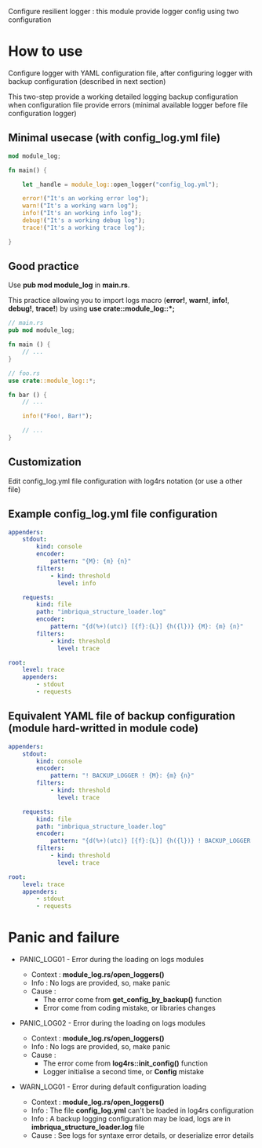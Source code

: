 Configure resilient logger : this module provide logger config using two configuration

# How to use

Configure logger with YAML configuration file, after configuring logger with backup configuration (described in next section)

This two-step provide a working detailed logging backup configuration when configuration file provide errors (minimal available logger before file configuration logger)

## Minimal usecase (with __config_log.yml__ file)

```rust
mod module_log;

fn main() {

    let _handle = module_log::open_logger("config_log.yml");

    error!("It's an working error log");
    warn!("It's a working warn log");
    info!("It's an working info log");
    debug!("It's a working debug log");
    trace!("It's a working trace log");

}
```

## Good practice

Use __pub mod module_log__ in __main.rs__.

This practice allowing you to import logs macro (__error!__, __warn!__, __info!__, __debug!__, __trace!__) by using __use crate::module_log::*;__


```rust
// main.rs
pub mod module_log;

fn main () {
    // ...
}
```

```rust
// foo.rs
use crate::module_log::*;

fn bar () {
    // ...

    info!("Foo!, Bar!");

    // ...
}

```

## Customization

Edit config_log.yml file configuration with log4rs notation (or use a other file)

## Example __config_log.yml__ file configuration

```yaml
appenders:
    stdout:
        kind: console
        encoder:
            pattern: "{M}: {m} {n}"
        filters:
            - kind: threshold
              level: info

    requests:
        kind: file
        path: "imbriqua_structure_loader.log"
        encoder:
            pattern: "{d(%+)(utc)} [{f}:{L}] {h({l})} {M}: {m} {n}"
        filters:
            - kind: threshold
              level: trace

root:
    level: trace
    appenders:
        - stdout
        - requests
```

## Equivalent YAML file of backup configuration (module hard-writted in module code)

```yaml
appenders:
    stdout:
        kind: console
        encoder:
            pattern: "! BACKUP_LOGGER ! {M}: {m} {n}"
        filters:
            - kind: threshold
              level: trace

    requests:
        kind: file
        path: "imbriqua_structure_loader.log"
        encoder:
            pattern: "{d(%+)(utc)} [{f}:{L}] {h({l})} ! BACKUP_LOGGER ! {M}: {m} {n}"
        filters:
            - kind: threshold
              level: trace

root:
    level: trace
    appenders:
        - stdout
        - requests
```

# Panic and failure

* PANIC_LOG01 - Error during the loading on logs modules
    * Context : __module_log.rs/open_loggers()__
    * Info : No logs are provided, so, make panic
    * Cause :
        * The error come from __get_config_by_backup()__ function
        * Error come from coding mistake, or libraries changes

* PANIC_LOG02 - Error during the loading on logs modules
    * Context : __module_log.rs/open_loggers()__
    * Info : No logs are provided, so, make panic
    * Cause :
        * The error come from __log4rs::init_config()__ function
        * Logger initialise a second time, or __Config__ mistake

* WARN_LOG01 - Error during default configuration loading
    * Context : __module_log.rs/open_loggers()__
    * Info : The file __config_log.yml__ can't be loaded in log4rs configuration
    * Info : A backup logging configuration may be load, logs are in __imbriqua_structure_loader.log__ file
    * Cause : See logs for syntaxe error details, or deserialize error details
